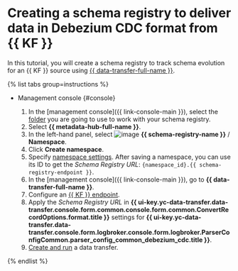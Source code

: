 # Creating a schema registry to deliver data in Debezium CDC format from {{ KF }}


In this tutorial, you will create a schema registry to track schema evolution for an {{ KF }} source using [{{ data-transfer-full-name }}](../../../data-transfer).


{% list tabs group=instructions %}

- Management console {#console}

  1. In the [management console]({{ link-console-main }}), select the [folder](../../../resource-manager/concepts/resources-hierarchy.md#folder) you are going to use to work with your schema registry.
  1. Select **{{ metadata-hub-full-name }}**.
  1. In the left-hand panel, select ![image](../../../_assets/console-icons/layout-cells.svg) **{{ schema-registry-name }}** / **Namespace**.
  1. Click **Create namespace**. 
  1. Specify [namespace settings](../../../metadata-hub/operations/create-name-space.md). After saving a namespace, you can use its ID to get the _Schema Registry URL_: `{namespace_id}.{{ schema-registry-endpoint }}`.
  1. In the [management console]({{ link-console-main }}), go to **{{ data-transfer-full-name }}**. 
  1. Configure an [{{ KF }} endpoint](../../../data-transfer/operations/endpoint/source/kafka.md). 
  1. Apply the _Schema Registry URL_ in **{{ ui-key.yc-data-transfer.data-transfer.console.form.common.console.form.common.ConvertRecordOptions.format.title }}** settings for **{{ ui-key.yc-data-transfer.data-transfer.console.form.logbroker.console.form.logbroker.ParserConfigCommon.parser_config_common_debezium_cdc.title }}**.
  1. [Create and run](../../../data-transfer/operations/transfer.md) a data transfer.

{% endlist %}

